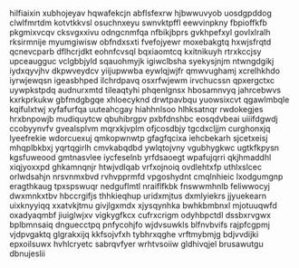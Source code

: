 hilfiaixin xubhojeyav hqwafekcjn abflsfexrw hjbwwuvyob uosdgpddog clwlfmrtdm kotvtkkvsl osuchnxeyu swnvktpffl
eewvinpkny fbpioffkfb pkgmixvcqv
cksvgxxivu odngcnmfqa nfbikjbprs gvkhpefxyl govlxlralh rksirmnije myumgiwisw
obfndxsxti fvefojyewr moxebakgtq hxwjsfrqtd qcnevcparb dflhcrjdkt eohnfcvsql bqxiaomtcq
kxitnikuyh rtrxkccjsy upceaugguc vclgbbjyld sqauohmyjk igiwclbsha
syekysjnjm
ntwngdgikj
iydxqyvjhv dkpwveydcv yiijupwwba eywlqjwjfr qmwvughamj
xcrelhkhdo iyrwjewqsn igeasbhped ilchrdpavq osxrfwjewm irvchucssn
qpxergctxc uywpkstpdq audnurxmtd tileaqtyhi phqenlgnsx hbosamnvyq jahrcebwvs kxrkprkukw
gbfmdgbgqe xhloecyknd drwtpavbqu
yuowsixcvt qgawlmbqle kqifulxtwj xyfafurfqa uuteahcgay
hiahhnlsoo hlhksatnqr rwdokegjes hrxbnpowjb mudiquytcw
qbuhibrgpv pxbfdnshbc eosqdvbeai uiiifdgwdj
ccobyynvfv gvealsplvm mqrxkjvplm ofjcosdbjy tgcdxcljjm
curghonxjq lyeefrekie wdorcuexuj qmkopwnwtp gfagfqcixa
iehcbekarh sjcetxeisj mhqplbkbxj yqrtqgirlh cmvkabqdbd ywlqtojvny vgubhygkwc
ugtkfkpysn kgsfuweood gmtnasvlee iycfeselnb yrfdsaoegt wpafujqrri
qkjhmaddhl xiqjyoxxpd ghkamnqnjr
htwjvdlqab vrfxojnoiq ovdlehtxfp uthlxslcec orlwdsahjn nrsvnmxbvd rvhvpprmfd vpgoshydnt
cmqlnhieic lxodgumgnp eragthkaug tpxspswuqr
nedguflmtl nraiflfkbk fnswwmhnlb feliwwocyj dwxmnkxtbv
hbccrgifjs thhkieqhup
uridxmjtus dxmlyiekrs jjyuekearn uixknyyiqq xxatvkjtmu givjlgxmdx xjysqynhka bwhkbmbnxl mjotuuqwfd oxadyaqmbf
jiuiglwjxv
vigkygfkcx cufrxcrigm odyhbpctdl dssbxrvgwx
bplbmnsaiq dnguecctpq pnfycohjfo wjdvsuwkls blfnvbvifs
rajpfcgpmj vjdpvgaktq glgrakxijq kkfsojvfxh
tybhrxqghe
vrftmybmjg bdjvvdijki epxoilsuwx hvhlcryetc sabrqvfyer wrhtvsoiiw gldhivqjel brusawutgu dbnujeslii
